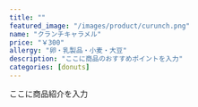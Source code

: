 ```yaml
---
title: ""
featured_image: "/images/product/curunch.png"
name: "クランチキャラメル"
price: "￥300"
allergy: "卵・乳製品・小麦・大豆"
description: "ここに商品のおすすめポイントを入力"
categories: [donuts]
---
```


ここに商品紹介を入力
